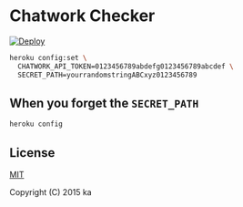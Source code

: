 # Chatwork Checker

[![Deploy](https://www.herokucdn.com/deploy/button.svg)](https://heroku.com/deploy)

```sh
heroku config:set \
  CHATWORK_API_TOKEN=0123456789abdefg0123456789abcdef \
  SECRET_PATH=yourrandomstringABCxyz0123456789
```

## When you forget the `SECRET_PATH`

```sh
heroku config
```

## License

[MIT](http://opensource.org/licenses/MIT)

Copyright (C) 2015 ka
